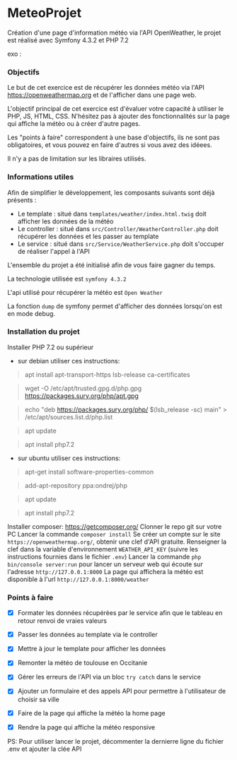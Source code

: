 # MeteoProjet
Création d'une page d'information météo via l'API OpenWeather, le projet est réalisé avec Symfony 4.3.2 et PHP 7.2

exo :
### Objectifs

Le but de cet exercice est de récupérer les données météo via l'API https://openweathermap.org et de l'afficher dans une page web.

L'objectif principal de cet exercice est d'évaluer votre capacité à utiliser le PHP, JS, HTML, CSS. N'hésitez pas à ajouter des fonctionnalités sur la page qui affiche la météo ou à créer d'autre pages.

Les "points à faire" correspondent à une base d'objectifs, ils ne sont pas obligatoires, et vous pouvez en faire d'autres si vous avez des idéees.

Il n'y a pas de limitation sur les libraires utilisés.

### Informations utiles

Afin de simplifier le développement, les composants suivants sont déjà présents :

- Le template : situé dans `templates/weather/index.html.twig` doit afficher les données de la météo
- Le controller : situé dans `src/Controller/WeatherController.php` doit récupérer les données et les passer au template
- Le service : situé dans `src/Service/WeatherService.php` doit s'occuper de réaliser l'appel à l'API

L'ensemble du projet a été initialisé afin de vous faire gagner du temps.

La technologie utilisée est `symfony 4.3.2`

L'api utilisé pour récupérer la météo est `Open Weather`

La fonction `dump` de symfony permet d'afficher des données lorsqu'on est en mode debug.

### Installation du projet

Installer PHP 7.2 ou supérieur

- sur debian utiliser ces instructions:

> apt install apt-transport-https lsb-release ca-certificates

> wget -O /etc/apt/trusted.gpg.d/php.gpg https://packages.sury.org/php/apt.gpg

> echo "deb https://packages.sury.org/php/ \$(lsb_release -sc) main" > /etc/apt/sources.list.d/php.list

> apt update

> apt install php7.2

- sur ubuntu utiliser ces instructions:

> apt-get install software-properties-common

> add-apt-repository ppa:ondrej/php

> apt update

> apt install php7.2

Installer composer: https://getcomposer.org/
Clonner le repo git sur votre PC
Lancer la commande `composer install`
Se créer un compte sur le site `https://openweathermap.org/`, obtenir une clef d'API gratuite.
Renseigner la clef dans la variable d'environnement `WEATHER_API_KEY` (suivre les instructions fournies dans le fichier `.env`)
Lancer la commande `php bin/console server:run` pour lancer un serveur web qui écoute sur l'adresse `http://127.0.0.1:8000`
La page qui affichera la météo est disponible à l'url `http://127.0.0.1:8000/weather`

### Points à faire

- [x] Formater les données récupérées par le service afin que le tableau en retour renvoi de vraies valeurs
- [x] Passer les données au template via le controller
- [x] Mettre à jour le template pour afficher les données
- [x] Remonter la météo de toulouse en Occitanie
- [x] Gérer les erreurs de l'API via un bloc `try catch` dans le service
- [x] Ajouter un formulaire et des appels API pour permettre à l'utilisateur de choisir sa ville
- [x] Faire de la page qui affiche la météo la home page
- [x] Rendre la page qui affiche la météo responsive


PS: Pour utiliser lancer le projet, décommenter la dernierre ligne du fichier .env et ajouter la clée API

